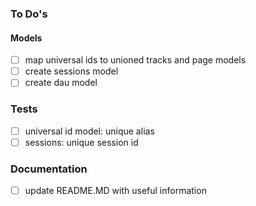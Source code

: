 ### To Do's

#### Models
- [ ] map universal ids to unioned tracks and page models
- [ ] create sessions model
- [ ] create dau model

### Tests
- [ ] universal id model: unique alias
- [ ] sessions: unique session id

### Documentation
- [ ] update README.MD with useful information
